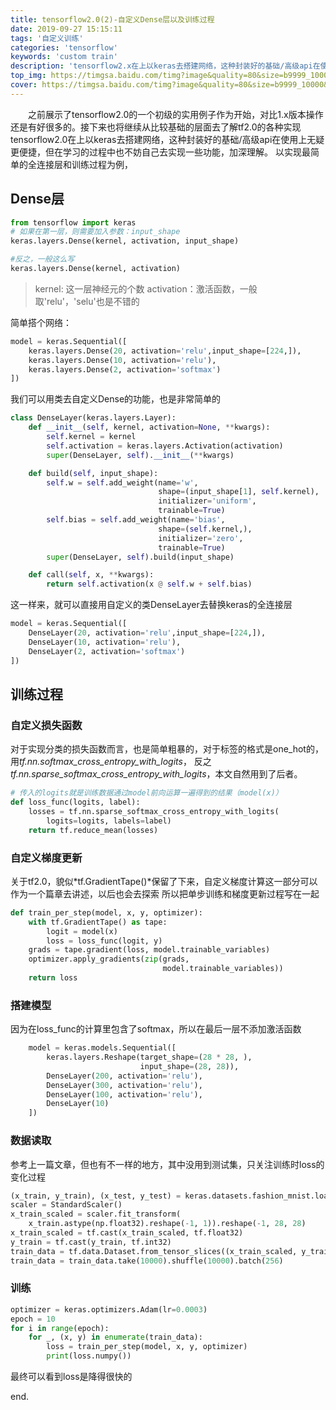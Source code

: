 ```yaml
---
title: tensorflow2.0(2)-自定义Dense层以及训练过程
date: 2019-09-27 15:15:11
tags: '自定义训练'
categories: 'tensorflow'
keywords: 'custom train'
description: 'tensorflow2.x在上以keras去搭建网络，这种封装好的基础/高级api在使用上无疑更便捷，但在学习的过程中也不妨自己去实现一些功能，加深理解。'
top_img: https://timgsa.baidu.com/timg?image&quality=80&size=b9999_10000&sec=1592830826690&di=8135f644607383569d08b3fe864b7488&imgtype=0&src=http%3A%2F%2Fpic4.zhimg.com%2Fv2-96cc5340ae6ee2cfdc57d249ac335734_1200x500.jpg
cover: https://timgsa.baidu.com/timg?image&quality=80&size=b9999_10000&sec=1592830826690&di=8135f644607383569d08b3fe864b7488&imgtype=0&src=http%3A%2F%2Fpic4.zhimg.com%2Fv2-96cc5340ae6ee2cfdc57d249ac335734_1200x500.jpg
---
```


&emsp;&emsp;之前展示了tensorflow2.0的一个初级的实用例子作为开始，对比1.x版本操作还是有好很多的。接下来也将继续从比较基础的层面去了解tf2.0的各种实现
&emsp;&emsp;tensorflow2.0在上以keras去搭建网络，这种封装好的基础/高级api在使用上无疑更便捷，但在学习的过程中也不妨自己去实现一些功能，加深理解。
以实现最简单的全连接层和训练过程为例，

## Dense层

```python
from tensorflow import keras
# 如果在第一层，则需要加入参数：input_shape
keras.layers.Dense(kernel, activation, input_shape)

#反之，一般这么写
keras.layers.Dense(kernel, activation)
```

>kernel: 这一层神经元的个数
>activation：激活函数，一般取'relu'，'selu'也是不错的

简单搭个网络：

```python
model = keras.Sequential([
    keras.layers.Dense(20, activation='relu',input_shape=[224,]),
    keras.layers.Dense(10, activation='relu'),
    keras.layers.Dense(2, activation='softmax')
])
```

我们可以用类去自定义Dense的功能，也是非常简单的

```python
class DenseLayer(keras.layers.Layer):
    def __init__(self, kernel, activation=None, **kwargs):
        self.kernel = kernel
        self.activation = keras.layers.Activation(activation)
        super(DenseLayer, self).__init__(**kwargs)

    def build(self, input_shape):
        self.w = self.add_weight(name='w',
                                 shape=(input_shape[1], self.kernel),
                                 initializer='uniform',
                                 trainable=True)
        self.bias = self.add_weight(name='bias',
                                 shape=(self.kernel,),
                                 initializer='zero',
                                 trainable=True)
        super(DenseLayer, self).build(input_shape)

    def call(self, x, **kwargs):
        return self.activation(x @ self.w + self.bias)
```

这一样来，就可以直接用自定义的类DenseLayer去替换keras的全连接层

```python
model = keras.Sequential([
    DenseLayer(20, activation='relu',input_shape=[224,]),
    DenseLayer(10, activation='relu'),
    DenseLayer(2, activation='softmax')
])
```

## 训练过程

### 自定义损失函数

对于实现分类的损失函数而言，也是简单粗暴的，对于标签的格式是one_hot的，用*tf.nn.softmax_cross_entropy_with_logits*，
反之*tf.nn.sparse_softmax_cross_entropy_with_logits*，本文自然用到了后者。

```python
# 传入的logits就是训练数据通过model前向运算一遍得到的结果（model(x)）
def loss_func(logits, label):
    losses = tf.nn.sparse_softmax_cross_entropy_with_logits(
        logits=logits, labels=label)
    return tf.reduce_mean(losses)
```

### 自定义梯度更新

关于tf2.0，貌似*tf.GradientTape()*保留了下来，自定义梯度计算这一部分可以作为一个篇章去讲述，以后也会去探索
所以把单步训练和梯度更新过程写在一起

```python
def train_per_step(model, x, y, optimizer):
    with tf.GradientTape() as tape:
        logit = model(x)
        loss = loss_func(logit, y)
    grads = tape.gradient(loss, model.trainable_variables)
    optimizer.apply_gradients(zip(grads,
                                  model.trainable_variables))
    return loss
```

### 搭建模型

因为在loss_func的计算里包含了softmax，所以在最后一层不添加激活函数

```python
    model = keras.models.Sequential([
        keras.layers.Reshape(target_shape=(28 * 28, ),
                             input_shape=(28, 28)),
        DenseLayer(200, activation='relu'),
        DenseLayer(300, activation='relu'),
        DenseLayer(100, activation='relu'),
        DenseLayer(10)
    ])
```

### 数据读取

参考上一篇文章，但也有不一样的地方，其中没用到测试集，只关注训练时loss的变化过程

```python
(x_train, y_train), (x_test, y_test) = keras.datasets.fashion_mnist.load_data()
scaler = StandardScaler()
x_train_scaled = scaler.fit_transform(
    x_train.astype(np.float32).reshape(-1, 1)).reshape(-1, 28, 28)
x_train_scaled = tf.cast(x_train_scaled, tf.float32)
y_train = tf.cast(y_train, tf.int32)
train_data = tf.data.Dataset.from_tensor_slices((x_train_scaled, y_train))
train_data = train_data.take(10000).shuffle(10000).batch(256)
```

### 训练

```python
optimizer = keras.optimizers.Adam(lr=0.0003)
epoch = 10
for i in range(epoch):
    for _, (x, y) in enumerate(train_data):
        loss = train_per_step(model, x, y, optimizer)
        print(loss.numpy())
```

最终可以看到loss是降得很快的

end.
